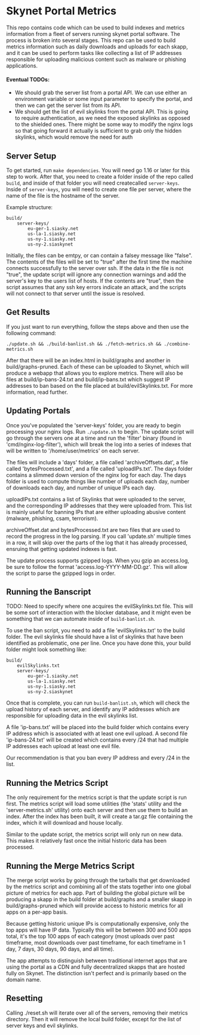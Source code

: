 # Skynet Portal Metrics

This repo contains code which can be used to build indexes and metrics
information from a fleet of servers running skynet portal software. The process
is broken into several stages. This repo can be used to build metrics
information such as daily downloads and uploads for each skapp, and it can be
used to perform tasks like collecting a list of IP addresses responsible for
uploading malicious content such as malware or phishing applications.

#### Eventual TODOs:

+ We should grab the server list from a portal API. We can use either an
  environment variable or some input parameter to specify the portal, and then
  we can get the server list from its API.
+ We should get the list of evil skylinks from the portal API. This is going to
  require authentication, as we need the exposed skylinks as opposed to the
  shielded ones. There might be some way to modify the nginx logs so that going
  forward it actually is sufficient to grab only the hidden skylinks, which
  would remove the need for auth

## Server Setup

To get started, run `make dependencies`. You will need go 1.16 or later for this
step to work. After that, you need to create a folder inside of the repo called
`build`, and inside of that folder you will need createcalled `server-keys`.
Inside of `server-keys`, you will need to create one file per server, where the
name of the file is the hostname of the server.

Example structure:

```
build/
	server-keys/
		eu-ger-1.siasky.net
		us-la-1.siasky.net
		us-ny-1.siasky.net
		us-ny-2.siaskynet
```

Initially, the files can be emtpy, or can contain a falsey message like "false".
The contents of the files will be set to "true" after the first time the machine
connects successfully to the server over ssh. If the data in the file is not
"true", the update script will ignore any connection warnings and add the
server's key to the users list of hosts. If the contents are "true", then the
script assumes that any ssh key errors indicate an attack, and the scripts will
not connect to that server until the issue is resolved.

## Get Results

If you just want to run everything, follow the steps above and then use the
following command:

`./update.sh && ./build-banlist.sh && ./fetch-metrics.sh && ./combine-metrics.sh`

After that there will be an index.html in build/graphs and another in
build/graphs-pruned.  Each of these can be uploaded to Skynet, which will
produce a webapp that allows you to explore metrics. There will also be files at
build/ip-bans-24.txt and build/ip-bans.txt which suggest IP addresses to ban
based on the file placed at build/evilSkylinks.txt. For more information, read
further.

## Updating Portals

Once you've populated the 'server-keys' folder, you are ready to begin
processing your nginx logs. Run `./update.sh` to begin. The update script will
go through the servers one at a time and run the 'filter' binary (found in
'cmd/nginx-log-filter'), which will break the log into a series of indexes that
will be written to '/home/user/metrics' on each server.

The files will include a 'days' folder, a file called 'archiveOffsets.dat', a
file called 'bytesProcessed.txt', and a file called 'uploadIPs.txt'. The days
folder contains a slimmed down version of the nginx log for each day. The days
folder is used to compute things like number of uploads each day, number of
downloads each day, and number of unique IPs each day.

uploadIPs.txt contains a list of Skylinks that were uploaded to the server, and
the corresponding IP addresses that they were uploaded from. This list is mainly
useful for banning IPs that are either uploading abusive content (malware,
phishing, csam, terrorism).

archiveOffset.dat and bytesProcessed.txt are two files that are used to record
the progress in the log parsing. If you call 'update.sh' multiple times in a
row, it will skip over the parts of the log that it has already processed,
ensruing that getting updated indexes is fast.

The update process supports gzipped logs. When you gzip an access.log, be sure
to follow the format 'access.log-YYYY-MM-DD.gz'. This will allow the script to
parse the gzipped logs in order.

## Running the Banscript

TODO: Need to specify where one acquires the evilSkylinks.txt file. This will be
some sort of interaction with the blocker database, and it might even be
something that we can automate inside of `build-banlist.sh`.

To use the ban script, you need to add a file 'evilSkylinks.txt' to the build
folder. The evil skylinks file should have a list of skylinks that have been
identified as problematic, one per line. Once you have done this, your build
folder might look something like:

```
build/
	evilSkylinks.txt
	server-keys/
		eu-ger-1.siasky.net
		us-la-1.siasky.net
		us-ny-1.siasky.net
		us-ny-2.siaskynet
```

Once that is complete, you can run `build-banlist.sh`, which will check the
upload history of each server, and identify any IP addresses which are
responsible for uploading data in the evil skylinks list.

A file 'ip-bans.txt' will be placed into the build folder which contains every
IP address which is associated with at least one evil upload. A second file
'ip-bans-24.txt' will be created which contains every /24 that had multiple IP
addresses each upload at least one evil file.

Our recommendation is that you ban every IP address and every /24 in the list.

## Running the Metrics Script

The only requirement for the metrics script is that the update script is run
first. The metrics script will load some utilities (the 'stats' utility and the
'server-metrics.sh' utility) onto each server and then use them to build an
index. After the index has been built, it will create a tar.gz file containing
the index, which it will download and house locally.

Similar to the update script, the metrics script will only run on new data. This
makes it relatively fast once the initial historic data has been processed.

## Running the Merge Metrics Script

The merge script works by going through the tarballs that get downloaded by the
metrics script and combining all of the stats together into one global picture
of metrics for each app. Part of building the global picture will be producing a
skapp in the build folder at build/graphs and a smaller skapp in
build/graphs-pruned which will provide access to historic metrics for all apps
on a per-app basis.

Because getting historic unique IPs is computationally expensive, only the top
apps will have IP data. Typically this will be between 300 and 500 apps total,
it's the top 100 apps of each category (most uploads over past timeframe, most
downloads over past timeframe, for each timeframe in 1 day, 7 days, 30 days, 90
days, and all time).

The app attempts to distinguish between traditional internet apps that are using
the portal as a CDN and fully decentralized skapps that are hosted fully on
Skynet. The distinction isn't perfect and is primarily based on the domain name.

## Resetting

Calling ./reset.sh will iterate over all of the servers, removing their metrics
directory. Then it will remove the local build folder, except for the list of
server keys and evil skylinks.
